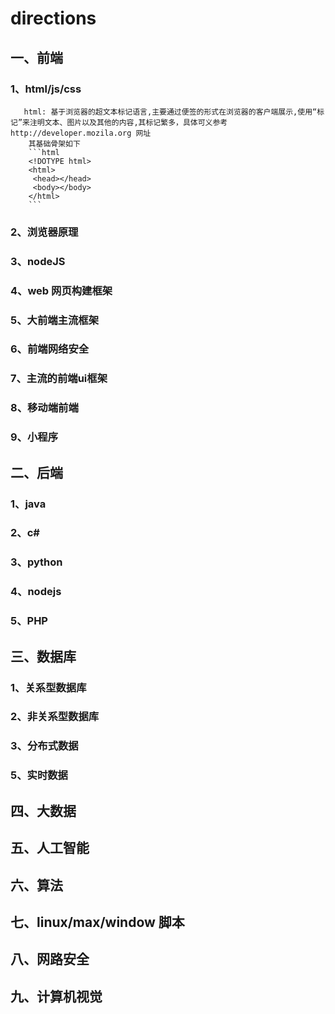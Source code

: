 # directions
## 一、前端
   ### 1、html/js/css
       html: 基于浏览器的超文本标记语言,主要通过便签的形式在浏览器的客户端展示,使用“标记”来注明文本、图片以及其他的内容,其标记繁多，具体可义参考 http://developer.mozila.org 网址
        其基础骨架如下
        ```html
        <!DOTYPE html>
        <html>
         <head></head>
         <body></body>
        </html>
        ```
   ### 2、浏览器原理
   ### 3、nodeJS
   ### 4、web 网页构建框架
   ### 5、大前端主流框架
   ### 6、前端网络安全
   ### 7、主流的前端ui框架
   ### 8、移动端前端
   ### 9、小程序
## 二、后端
   ### 1、java
   ### 2、c#
   ### 3、python
   ### 4、nodejs
   ### 5、PHP
## 三、数据库
   ### 1、关系型数据库
   ### 2、非关系型数据库
   ### 3、分布式数据
   ### 5、实时数据
## 四、大数据
## 五、人工智能
## 六、算法
## 七、linux/max/window 脚本
## 八、网路安全
## 九、计算机视觉
